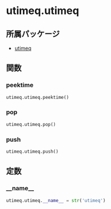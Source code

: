 # utimeq.utimeq

## 所属パッケージ
- [utimeq](../../module/utimeq)

## 関数

### peektime
```python
utimeq.utimeq.peektime()
```

### pop
```python
utimeq.utimeq.pop()
```

### push
```python
utimeq.utimeq.push()
```

## 定数

### \_\_name\_\_
```python
utimeq.utimeq.__name__ = str('utimeq')
```
